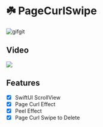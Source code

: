 # ☘️ PageCurlSwipe

<!--🎆 GIF-->
![gifgit](https://user-images.githubusercontent.com/66858640/227772752-3db4eb05-726a-4079-bc32-61c706c027c1.gif)

<!--🎥 SHORT VIDEO-->
## Video
[![](https://markdown-videos.deta.dev/youtube/2QnBzKEBn8Y)](https://www.youtube.com/shorts/2QnBzKEBn8Y)

<!--🎬 FEATURES-->
## Features

- [x] SwiftUI ScrollView
- [x] Page Curl Effect
- [x] Peel Effect
- [x] Page Curl Swipe to Delete
